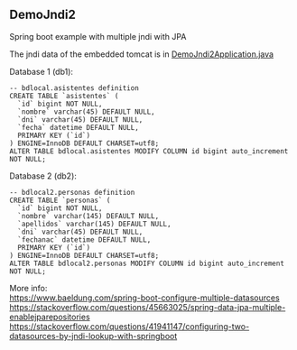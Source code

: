 ## DemoJndi2

Spring boot example with multiple jndi with JPA

The jndi data of the embedded tomcat is in [DemoJndi2Application.java](/src/main/resources/application.properties)


Database 1 (db1):

~~~
-- bdlocal.asistentes definition
CREATE TABLE `asistentes` (
  `id` bigint NOT NULL,
  `nombre` varchar(45) DEFAULT NULL,
  `dni` varchar(45) DEFAULT NULL,
  `fecha` datetime DEFAULT NULL,
  PRIMARY KEY (`id`)
) ENGINE=InnoDB DEFAULT CHARSET=utf8;
ALTER TABLE bdlocal.asistentes MODIFY COLUMN id bigint auto_increment NOT NULL;
~~~

Database 2 (db2):

~~~
-- bdlocal2.personas definition
CREATE TABLE `personas` (
  `id` bigint NOT NULL,
  `nombre` varchar(145) DEFAULT NULL,
  `apellidos` varchar(145) DEFAULT NULL,
  `dni` varchar(45) DEFAULT NULL,
  `fechanac` datetime DEFAULT NULL,
  PRIMARY KEY (`id`)
) ENGINE=InnoDB DEFAULT CHARSET=utf8;
ALTER TABLE bdlocal2.personas MODIFY COLUMN id bigint auto_increment NOT NULL;
~~~


More info:  
<https://www.baeldung.com/spring-boot-configure-multiple-datasources>  
<https://stackoverflow.com/questions/45663025/spring-data-jpa-multiple-enablejparepositories>  
<https://stackoverflow.com/questions/41941147/configuring-two-datasources-by-jndi-lookup-with-springboot>

